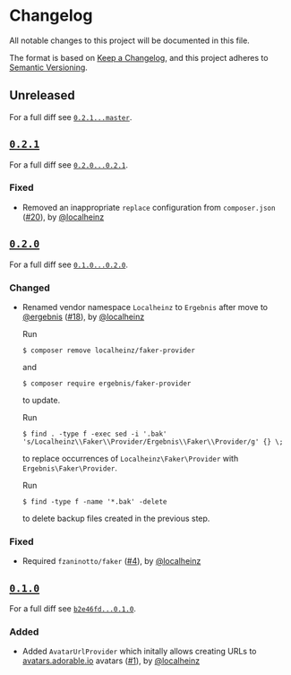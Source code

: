 # Changelog

All notable changes to this project will be documented in this file.

The format is based on [Keep a Changelog](https://keepachangelog.com/en/1.0.0/), and this project adheres to [Semantic Versioning](https://semver.org/spec/v2.0.0.html).

## Unreleased

For a full diff see [`0.2.1...master`][0.2.1...master].

## [`0.2.1`][0.2.1]

For a full diff see [`0.2.0...0.2.1`][0.2.0...0.2.1].

### Fixed

* Removed an inappropriate `replace` configuration from `composer.json` ([#20]), by [@localheinz]

## [`0.2.0`][0.2.0]

For a full diff see [`0.1.0...0.2.0`][0.1.0...0.2.0].

### Changed

* Renamed vendor namespace `Localheinz` to `Ergebnis` after move to [@ergebnis] ([#18]), by [@localheinz]

  Run

  ```
  $ composer remove localheinz/faker-provider
  ```

  and

  ```
  $ composer require ergebnis/faker-provider
  ```

  to update.

  Run

  ```
  $ find . -type f -exec sed -i '.bak' 's/Localheinz\\Faker\\Provider/Ergebnis\\Faker\\Provider/g' {} \;
  ```

  to replace occurrences of `Localheinz\Faker\Provider` with `Ergebnis\Faker\Provider`.

  Run

  ```
  $ find -type f -name '*.bak' -delete
  ```

  to delete backup files created in the previous step.

### Fixed

* Required `fzaninotto/faker` ([#4]), by [@localheinz]

## [`0.1.0`][0.1.0]

For a full diff see [`b2e46fd...0.1.0`][b2e46fd...0.1.0].

### Added

* Added `AvatarUrlProvider` which initally allows creating URLs to [avatars.adorable.io](http://avatars.adorable.io) avatars ([#1]), by [@localheinz]

[0.1.0]: https://github.com/ergebnis/faker-provider/tag/0.1.0
[0.2.0]: https://github.com/ergebnis/faker-provider/tag/0.2.0
[0.2.1]: https://github.com/ergebnis/faker-provider/tag/0.2.1

[b2e46fd...0.1.0]: https://github.com/ergebnis/faker-provider/compare/b2e46fd...0.1.0
[0.1.0...0.2.0]: https://github.com/ergebnis/faker-provider/compare/0.1.0...0.2.0
[0.2.0...0.2.1]: https://github.com/ergebnis/faker-provider/compare/0.2.0...0.2.1
[0.2.1...master]: https://github.com/ergebnis/faker-provider/compare/0.2.1...master

[#1]: https://github.com/ergebnis/faker-provider/pull/1
[#4]: https://github.com/ergebnis/faker-provider/pull/4
[#18]: https://github.com/ergebnis/faker-provider/pull/18
[#20]: https://github.com/ergebnis/faker-provider/pull/20

[@ergebnis]: https://github.com/ergebnis
[@localheinz]: https://github.com/localheinz
